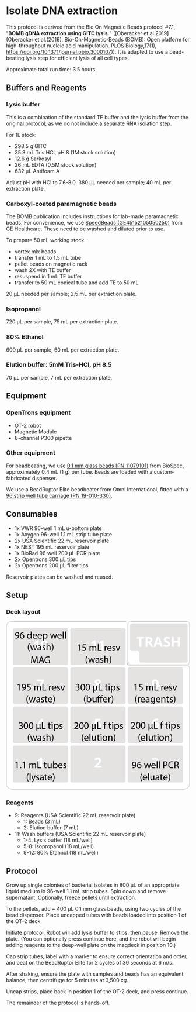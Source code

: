 # Isolate DNA extraction

This protocol is derived from the Bio On Magnetic Beads protocol #7.1, "**BOMB gDNA extraction using GITC lysis.**" ([Oberacker et al 2019](Oberacker et al.(2019), Bio-On-Magnetic-Beads (BOMB): Open platform for high-throughput nucleic acid manipulation. PLOS Biology,17(1), https://doi.org/10.1371/journal.pbio.3000107)). It is adapted to use a bead-beating lysis step for efficient lysis of all cell types. 

Approximate total run time: 3.5 hours


## Buffers and Reagents

### Lysis buffer
This is a combination of the standard TE buffer and the lysis buffer from the original protocol, as we do not include a separate RNA isolation step. 

For 1L stock:

 - 298.5 g GITC
 - 35.3 mL Tris HCl, pH 8 (1M stock solution)
 - 12.6 g Sarkosyl
 - 26 mL EDTA (0.5M stock solution)
 - 632 µL Antifoam A

Adjust pH with HCl to 7.6-8.0. 380 µL needed per sample; 40 mL per extraction plate.
 
 
### Carboxyl-coated paramagnetic beads

The BOMB publication includes instructions for lab-made paramagnetic beads. For convenience, we use [SpeedBeads (GE45152105050250)](https://www.sigmaaldrich.com/catalog/product/sigma/ge45152105050250?lang=en&region=US) from GE Healthcare. These need to be washed and diluted prior to use.

To prepare 50 mL working stock:

- vortex mix beads
- transfer 1 mL to 1.5 mL tube
- pellet beads on magnetic rack
- wash 2X with TE buffer
- resuspend in 1 mL TE buffer
- transfer to 50 mL conical tube and add TE to 50 mL

20 µL needed per sample; 2.5 mL per extraction plate.


### Isopropanol

720 µL per sample, 75 mL per extraction plate.

### 80% Ethanol

600 µL per sample, 60 mL per extraction plate.

### Elution buffer: 5mM Tris-HCl, pH 8.5

70 µL per sample, 7 mL per extraction plate.


## Equipment
### OpenTrons equipment

- OT-2 robot
- Magnetic Module
- 8-channel P300 pipette


### Other equipment

For beadbeating, we use [0.1 mm glass beads (PN 11079101)](https://biospec.com/product/glass-beads) from BioSpec, approximately 0.4 mL (1 g) per tube. Beads are loaded with a custom-fabricated dispenser. 

We use a BeadRuptor Elite beadbeater from Omni International, fitted with a [96 strip well tube carriage (PN 19-010-330)](https://www.omni-inc.com/96-strip-well-tube-carriage.html).


## Consumables

- 1x VWR 96-well 1 mL u-bottom plate
- 1x Axygen 96-well 1.1 mL strip tube plate
- 2x USA Scientific 22 mL reservoir plate
- 1x NEST 195 mL reservoir plate
- 1x BioRad 96 well 200 µL PCR plate
- 2x Opentrons 300 µL tips
- 2x Opentrons 200 µL filter tips

Reservoir plates can be washed and reused. 

## Setup

### Deck layout

![isolate extraction deck layout](./deckmap_isolate_extraction.png)

### Reagents

- 9: Reagents (USA Scientific 22 mL reservoir plate)
	- 1: Beads (3 mL)
	- 2: Elution buffer (7 mL)
- 11: Wash buffers (USA Scientific 22 mL reservoir plate)
	- 1-4: Lysis buffer (18 mL/well)
	- 5-8: Isopropanol (18 mL/well)
	- 9-12: 80% Etahnol (18 mL/well)

## Protocol

Grow up single colonies of bacterial isolates in 800 µL of an appropriate liquid medium in 96-well 1.1 mL strip tubes. Spin down and remove supernatant. Optionally, freeze pellets until extraction.

To the pellets, add ~ 400 µL 0.1 mm glass beads, using two cycles of the bead dispenser. Place uncapped tubes with beads loaded into position 1 of the OT-2 deck.

Initiate protocol. Robot will add lysis buffer to stips, then pause. Remove the plate. (You can optionally press continue here, and the robot will begin adding reagents to the deep-well plate on the magdeck in position 10.)

Cap strip tubes, label with a marker to ensure correct orientation and order, and beat on the BeadRuptor Elite for 2 cycles of 30 seconds at 6 m/s. 

After shaking, ensure the plate with samples and beads has an equivalent balance, then centrifuge for 5 minutes at 3,500 x*g*.

Uncap strips, place back in position 1 of the OT-2 deck, and press continue. 

The remainder of the protocol is hands-off. 